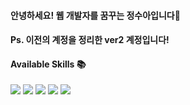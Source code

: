 #### 안녕하세요! 웹 개발자를 꿈꾸는 정수아입니다👋 
#### Ps. 이전의 계정을 정리한 ver2 계정입니다!

#### Available Skills 📚
<div>
<img src ="https://img.shields.io/badge/Python-3776AB?style=flat-square&logo=Python&logoColor=white"/>
<img src ="https://img.shields.io/badge/Android-brightgreen?style=flat-square&logo=Android&logoColor=white"/>
<img src ="https://img.shields.io/badge/JavaScript-F7DF1E?style=flat-square&logo=JavaScript&logoColor=white"/>
<img src ="https://img.shields.io/badge/CSS-4B89DC?style=flat-square&logo=CSS&logoColor=white"/>
<img src ="https://img.shields.io/badge/React-61DAFB?style=flat-square&logo=React&logoColor=white"/>
</div>

<!--
**SuaJeong-winter/SuaJeong-winter** is a ✨ _special_ ✨ repository because its `README.md` (this file) appears on your GitHub profile.

Here are some ideas to get you started:

- 🔭 I’m currently working on ...
- 🌱 I’m currently learning ...
- 👯 I’m looking to collaborate on ...
- 🤔 I’m looking for help with ...
- 💬 Ask me about ...
- 📫 How to reach me: ...
- 😄 Pronouns: ...
- ⚡ Fun fact: ...
-->
